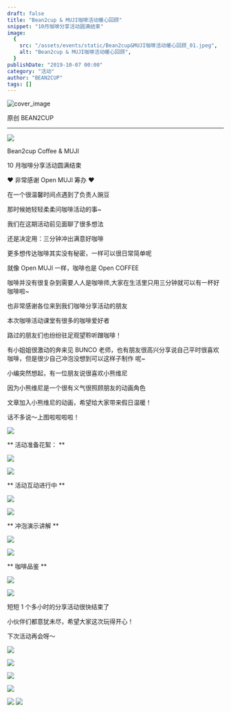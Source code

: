 ```yaml
---
draft: false
title: "Bean2cup & MUJI咖啡活动暖心回顾"
snippet: "10月咖啡分享活动圆满结束"
image:
  {
    src: "/assets/events/static/Bean2cup&MUJI咖啡活动暖心回顾_01.jpeg",
    alt: "Bean2cup & MUJI咖啡活动暖心回顾",
  }
publishDate: "2019-10-07 00:00"
category: "活动"
author: "BEAN2CUP"
tags: []
---
```


![cover_image](/assets/events/static/Bean2cup&MUJI咖啡活动暖心回顾_01.jpeg)

<!-- # Bean2cup & MUJI 咖啡活动暖心回顾 -->

原创 BEAN2CUP

---

![](/assets/events/static/Bean2cup&MUJI咖啡活动暖心回顾_02.gif)

Bean2cup Coffee & MUJI

10 月咖啡分享活动圆满结束

❤️ 非常感谢 Open MUJI 筹办 ❤️

在一个很温馨时间点遇到了负责人豌豆

那时候她轻轻柔柔问咖啡活动的事~

我们在这期活动前见面聊了很多想法

还是决定用：三分钟冲出满意好咖啡

更多想传达咖啡其实没有秘密，一样可以很日常简单呢

就像 Open MUJI 一样，咖啡也是 Open COFFEE

咖啡并没有很复杂到需要人人是咖啡师,大家在生活里只用三分钟就可以有一杯好咖啡啦~

也非常感谢各位来到我们咖啡分享活动的朋友

本次咖啡活动课堂有很多的咖啡爱好者

路过的朋友们也纷纷驻足观望聆听蹭咖啡！

有小姐姐很激动的奔来见 BUNCO 老师，也有朋友很高兴分享说自己平时很喜欢咖啡，但是很少自己冲泡没想到可以这样子制作 呢~

小编突然想起，有一位朋友说很喜欢小熊维尼

因为小熊维尼是一个很有义气很照顾朋友的动画角色

文章加入小熊维尼的动画，希望给大家带来假日温暖！

话不多说～上图啦啦啦啦！

![](/assets/events/static/Bean2cup&MUJI咖啡活动暖心回顾_03.gif)

** 活动准备花絮： **

![](/assets/events/static/Bean2cup&MUJI咖啡活动暖心回顾_04.jpeg)

![](/assets/events/static/Bean2cup&MUJI咖啡活动暖心回顾_03.gif)

** 活动互动进行中 **

![](/assets/events/static/Bean2cup&MUJI咖啡活动暖心回顾_05.jpeg)

![](/assets/events/static/Bean2cup&MUJI咖啡活动暖心回顾_03.gif)

** 冲泡演示讲解 **

![](/assets/events/static/Bean2cup&MUJI咖啡活动暖心回顾_06.jpeg)

![](/assets/events/static/Bean2cup&MUJI咖啡活动暖心回顾_03.gif)

** 咖啡品鉴 **

![](/assets/events/static/Bean2cup&MUJI咖啡活动暖心回顾_07.jpeg)

![](/assets/events/static/Bean2cup&MUJI咖啡活动暖心回顾_03.gif)

短短 1 个多小时的分享活动很快结束了

小伙伴们都意犹未尽，希望大家这次玩得开心！

下次活动再会呀～

![](/assets/events/static/Bean2cup&MUJI咖啡活动暖心回顾_08.jpeg)

![](/assets/events/static/Bean2cup&MUJI咖啡活动暖心回顾_09.jpeg)

![](/assets/events/static/Bean2cup&MUJI咖啡活动暖心回顾_10.jpeg)

![](/assets/events/static/Bean2cup&MUJI咖啡活动暖心回顾_11.jpeg)

![](/assets/events/static/Bean2cup&MUJI咖啡活动暖心回顾_12.jpeg)
![](/assets/events/static/Bean2cup&MUJI咖啡活动暖心回顾_13.jpeg)
